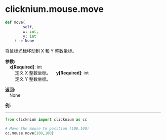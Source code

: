 

# clicknium.mouse.move

```python
def move(
        self,
        x: int, 
        y: int
    ) -> None
```  

将鼠标光标移动到 X 和 Y 整数坐标。


**参数:**  
    &emsp;**x[Required]**: int  
        &emsp;&emsp; 定义 X 整数坐标。
    &emsp;**y[Required]**: int  
        &emsp;&emsp; 定义 Y 整数坐标。

**返回:**  
    &emsp;None

**例:**
***
```python
from clicknium import clicknium as cc

# Move the mouse to position (100,100)
cc.mouse.move(100,100)

```